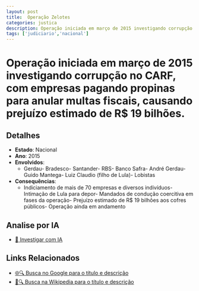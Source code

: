 ```yaml
---
layout: post
title:  Operação Zelotes
categories: justica
description: Operação iniciada em março de 2015 investigando corrupção no CARF✧  com empresas pagando propinas para anular multas fiscais✧  causando prejuízo estimado de R$ 19 bilhões.GerdauBradescoSantanderRBSBanco SafraAndré GerdauGuido MantegaLuiz Claudio (filho de Lula)Lobistas
tags: ['judiciario','nacional']
---
```


# Operação iniciada em março de 2015 investigando corrupção no CARF, com empresas pagando propinas para anular multas fiscais, causando prejuízo estimado de R$ 19 bilhões.

## Detalhes
- **Estado**: Nacional
- **Ano**: 2015
- **Envolvidos**:
  - Gerdau- Bradesco- Santander- RBS- Banco Safra- André Gerdau- Guido Mantega- Luiz Claudio (filho de Lula)- Lobistas
- **Consequências**:
  - Indiciamento de mais de 70 empresas e diversos indivíduos- Intimação de Lula para depor- Mandados de condução coercitiva em fases da operação- Prejuízo estimado de R$ 19 bilhões aos cofres públicos- Operação ainda em andamento

## Analise por IA
- [🤖 Investigar com IA](https://www.perplexity.ai/search?q=Opera%C3%A7%C3%A3o%20Zelotes%20Opera%C3%A7%C3%A3o%20iniciada%20em%20mar%C3%A7o%20de%202015%20investigando%20corrup%C3%A7%C3%A3o%20no%20CARF%2C%20com%20empresas%20pagando%20propinas%20para%20anular%20multas%20fiscais%2C%20causando%20preju%C3%ADzo%20estimado%20de%20R%24%2019%20bilh%C3%B5es.%20Nacional)

## Links Relacionados
- [🌐🔍 Busca no Google para o título e descrição](https://www.google.com/search?q=Opera%C3%A7%C3%A3o%20Zelotes%20Opera%C3%A7%C3%A3o%20iniciada%20em%20mar%C3%A7o%20de%202015%20investigando%20corrup%C3%A7%C3%A3o%20no%20CARF%2C%20com%20empresas%20pagando%20propinas%20para%20anular%20multas%20fiscais%2C%20causando%20preju%C3%ADzo%20estimado%20de%20R%24%2019%20bilh%C3%B5es.%20Nacional)
- [📖🔍 Busca na Wikipedia para o título e descrição](https://pt.wikipedia.org/w/index.php?search=Opera%C3%A7%C3%A3o%20Zelotes%20Opera%C3%A7%C3%A3o%20iniciada%20em%20mar%C3%A7o%20de%202015%20investigando%20corrup%C3%A7%C3%A3o%20no%20CARF%2C%20com%20empresas%20pagando%20propinas%20para%20anular%20multas%20fiscais%2C%20causando%20preju%C3%ADzo%20estimado%20de%20R%24%2019%20bilh%C3%B5es.%20Nacional)

